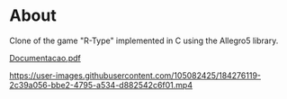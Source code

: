 # About

Clone of the game "R-Type" implemented in C using the Allegro5 library.

[Documentacao.pdf](https://github.com/LeoSoaresK/R-Type/files/9313374/Documentacao.pdf)

https://user-images.githubusercontent.com/105082425/184276119-2c39a056-bbe2-4795-a534-d882542c6f01.mp4
